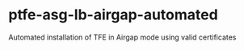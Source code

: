 # ptfe-asg-lb-airgap-automated
Automated installation of TFE in Airgap mode using valid certificates
